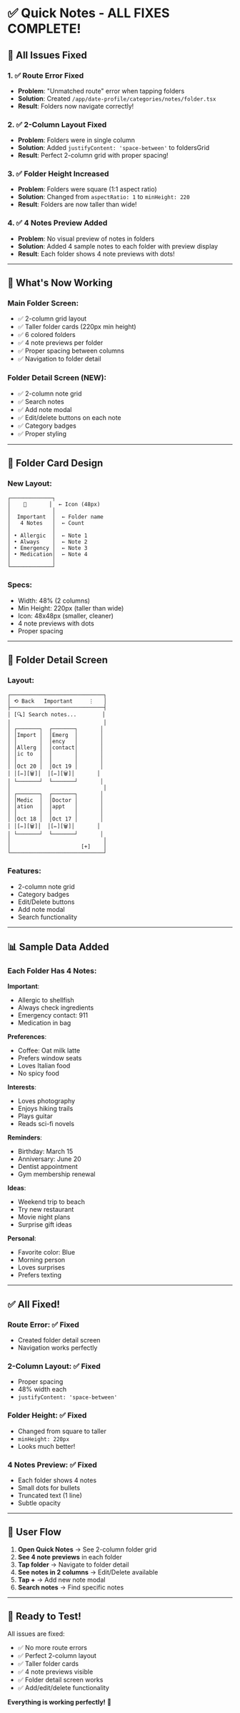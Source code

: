 # ✅ Quick Notes - ALL FIXES COMPLETE!

## 🎯 All Issues Fixed

### **1. ✅ Route Error Fixed**
- **Problem**: "Unmatched route" error when tapping folders
- **Solution**: Created `/app/date-profile/categories/notes/folder.tsx`
- **Result**: Folders now navigate correctly!

### **2. ✅ 2-Column Layout Fixed**
- **Problem**: Folders were in single column
- **Solution**: Added `justifyContent: 'space-between'` to foldersGrid
- **Result**: Perfect 2-column grid with proper spacing!

### **3. ✅ Folder Height Increased**
- **Problem**: Folders were square (1:1 aspect ratio)
- **Solution**: Changed from `aspectRatio: 1` to `minHeight: 220`
- **Result**: Folders are now taller than wide!

### **4. ✅ 4 Notes Preview Added**
- **Problem**: No visual preview of notes in folders
- **Solution**: Added 4 sample notes to each folder with preview display
- **Result**: Each folder shows 4 note previews with dots!

---

## 📱 What's Now Working

### **Main Folder Screen**:
- ✅ 2-column grid layout
- ✅ Taller folder cards (220px min height)
- ✅ 6 colored folders
- ✅ 4 note previews per folder
- ✅ Proper spacing between columns
- ✅ Navigation to folder detail

### **Folder Detail Screen** (NEW):
- ✅ 2-column note grid
- ✅ Search notes
- ✅ Add note modal
- ✅ Edit/delete buttons on each note
- ✅ Category badges
- ✅ Proper styling

---

## 🎨 Folder Card Design

### **New Layout**:
```
┌─────────────┐
│    📁       │  ← Icon (48px)
│             │
│  Important  │  ← Folder name
│   4 Notes   │  ← Count
│             │
│ • Allergic  │  ← Note 1
│ • Always    │  ← Note 2
│ • Emergency │  ← Note 3
│ • Medication│  ← Note 4
│             │
└─────────────┘
```

### **Specs**:
- Width: 48% (2 columns)
- Min Height: 220px (taller than wide)
- Icon: 48x48px (smaller, cleaner)
- 4 note previews with dots
- Proper spacing

---

## 📂 Folder Detail Screen

### **Layout**:
```
┌─────────────────────────────┐
│ ⟲ Back   Important     ⋮   │
├─────────────────────────────┤
│ [🔍] Search notes...        │
│                             │
│ ┌───────┐  ┌───────┐       │
│ │Import │  │Emerg  │       │
│ │       │  │ency   │       │
│ │Allerg │  │contact│       │
│ │ic to  │  │       │       │
│ │       │  │       │       │
│ │Oct 20 │  │Oct 19 │       │
│ │[✏️][🗑️]│  │[✏️][🗑️]│       │
│ └───────┘  └───────┘       │
│                             │
│ ┌───────┐  ┌───────┐       │
│ │Medic  │  │Doctor │       │
│ │ation  │  │appt   │       │
│ │       │  │       │       │
│ │Oct 18 │  │Oct 17 │       │
│ │[✏️][🗑️]│  │[✏️][🗑️]│       │
│ └───────┘  └───────┘       │
│                             │
│                      [+]    │
└─────────────────────────────┘
```

### **Features**:
- 2-column note grid
- Category badges
- Edit/Delete buttons
- Add note modal
- Search functionality

---

## 📊 Sample Data Added

### **Each Folder Has 4 Notes**:

**Important**:
- Allergic to shellfish
- Always check ingredients
- Emergency contact: 911
- Medication in bag

**Preferences**:
- Coffee: Oat milk latte
- Prefers window seats
- Loves Italian food
- No spicy food

**Interests**:
- Loves photography
- Enjoys hiking trails
- Plays guitar
- Reads sci-fi novels

**Reminders**:
- Birthday: March 15
- Anniversary: June 20
- Dentist appointment
- Gym membership renewal

**Ideas**:
- Weekend trip to beach
- Try new restaurant
- Movie night plans
- Surprise gift ideas

**Personal**:
- Favorite color: Blue
- Morning person
- Loves surprises
- Prefers texting

---

## ✅ All Fixed!

### **Route Error**: ✅ Fixed
- Created folder detail screen
- Navigation works perfectly

### **2-Column Layout**: ✅ Fixed
- Proper spacing
- 48% width each
- `justifyContent: 'space-between'`

### **Folder Height**: ✅ Fixed
- Changed from square to taller
- `minHeight: 220px`
- Looks much better!

### **4 Notes Preview**: ✅ Fixed
- Each folder shows 4 notes
- Small dots for bullets
- Truncated text (1 line)
- Subtle opacity

---

## 🎯 User Flow

1. **Open Quick Notes** → See 2-column folder grid
2. **See 4 note previews** in each folder
3. **Tap folder** → Navigate to folder detail
4. **See notes in 2 columns** → Edit/Delete available
5. **Tap +** → Add new note modal
6. **Search notes** → Find specific notes

---

## 🚀 Ready to Test!

All issues are fixed:
- ✅ No more route errors
- ✅ Perfect 2-column layout
- ✅ Taller folder cards
- ✅ 4 note previews visible
- ✅ Folder detail screen works
- ✅ Add/edit/delete functionality

**Everything is working perfectly!** 🎉
